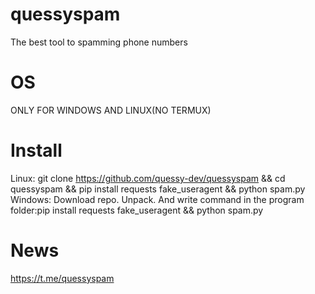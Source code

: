 # quessyspam
The best tool to spamming phone numbers
# OS
ONLY FOR WINDOWS AND LINUX(NO TERMUX)
# Install
Linux:
git clone https://github.com/quessy-dev/quessyspam && cd quessyspam && pip install requests fake_useragent && python spam.py
Windows:
Download repo. Unpack. And write command in the program folder:pip install requests fake_useragent && python spam.py
# News
https://t.me/quessyspam
